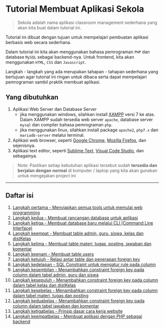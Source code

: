 # Tutorial Membuat Aplikasi Sekola 
> Sekola adalah nama aplikasi classroom management sederhana yang akan kita buat dalam tutorial ini.

Tutorial ini dibuat dengan tujuan untuk mempelajari pembuatan aplikasi berbasis web secara sederhana.

Dalam tutorial ini kita akan menggunakan bahasa pemrograman `PHP` dan database `MySQL` sebagai backend-nya. Untuk frontend, kita akan menggunakan `HTML`, `CSS` dan `Javascript`.

Langkah - langkah yang ada merupakan tahapan - tahapan sederhana yang bertujuan agar tutorial ini ringan untuk dibaca serta dapat mempelajari pemrograman sambil praktik membuat aplikasi.

## Yang dibutuhkan
1. Aplikasi Web Server dan Database Server
    - jika menggunakan windows, silahkan install [XAMPP](https://www.apachefriends.org/download.html) versi 7 ke atas. Dalam XAMPP sudah tersedia web server `apache`, database server `mysql` dan compiler bahasa pemrograman `php`.
    - jika menggunakan linux, silahkan install package `apache2`, `php7.x` dan `mariadb-server` melalui terminal.
2. Aplikasi web browser, seperti [Google Chrome](https://www.google.com/chrome/), [Mozilla Firefox](https://www.mozilla.org/en-US/firefox/new/), dan sejenisnya.
3. Aplikasi text editor, seperti [Sublime Text](https://www.sublimetext.com/download), [Visual Code Studio](https://code.visualstudio.com/download), dan sebagainya.


> Note: Pastikan setiap kebutuhan aplikasi tersebut sudah **tersedia dan berjalan dengan normal** di komputer / laptop yang kita akan gunakan untuk mengejakan project ini
___

## Daftar isi

1. [Langkah pertama - Menyiapkan semua tools untuk memulai web programming](/steps/langkah1.md)
2. [Langkah kedua - Membuat rancangan database untuk aplikasi](/steps/langkah2.md)
3. [Langkah ketiga - Membuat database baru melalui CLI (Command Line Interface)](/steps/langkah3.md)
4. [Langkah keempat - Membuat table admin, guru, siswa, kelas dan distKelas](/steps/langkah4.md)
5. [Langkah kelima - Membuat table materi, tugas, posting, jawaban dan komentar](/steps/langkah5.md)
6. [Langkah keenam - Membuat table users](/steps/langkah6.md)
7. [Langkah ketujuh - Relasi antar table dan penerapan foreign key](/steps/langkah7.md)
8. [Langkah kedelapan - SQL Constraint untuk mengatur rule pada column](/steps/langkah8.md)
9. [Langkah kesembilan - Menambahkan constraint foreign key pada column dalam tabel admin, guru dan siswa](/steps/langkah9.md)
10. [Langkah kesepuluh - Menambahkan constraint foreign key pada column dalam tabel kelas dan distKelas](/steps/langkah10.md)
11. [Langkah kesebelas - Menambahkan constraint foreign key pada column dalam tabel materi, tugas dan posting](/steps/langkah11.md)
12. [Langkah keduabelas - Menambahkan constraint foreign key pada column dalam tabel jawaban dan komentar](/steps/langkah12.md)
13.  [Langkah ketigabelas - Prinsip dasar cara kerja website](/steps/langkah13.md)
14. [Langkah keempatbelas - Membuat aplikasi dengan PHP sebagai backend](/steps/langkah14.md)

